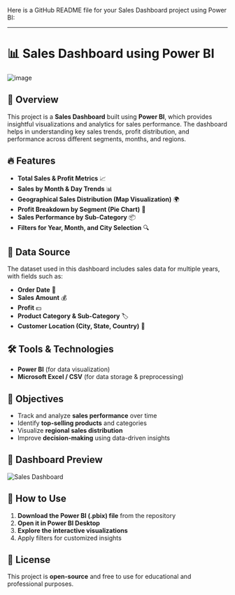Here is a GitHub README file for your Sales Dashboard project using Power BI:  

---

# 📊 Sales Dashboard using Power BI  


![image](https://github.com/user-attachments/assets/eaab4754-6e38-4eca-bcdc-4da294001312)


## 📌 Overview  
This project is a **Sales Dashboard** built using **Power BI**, which provides insightful visualizations and analytics for sales performance. The dashboard helps in understanding key sales trends, profit distribution, and performance across different segments, months, and regions.  

## 🔥 Features  
- **Total Sales & Profit Metrics** 📈  
- **Sales by Month & Day Trends** 📊  
- **Geographical Sales Distribution (Map Visualization)** 🌍  
- **Profit Breakdown by Segment (Pie Chart)** 🏢  
- **Sales Performance by Sub-Category** 📦  
- **Filters for Year, Month, and City Selection** 🔍  

## 📂 Data Source  
The dataset used in this dashboard includes sales data for multiple years, with fields such as:  
- **Order Date** 📅  
- **Sales Amount** 💰  
- **Profit** 💵  
- **Product Category & Sub-Category** 🏷️  
- **Customer Location (City, State, Country)** 📍  

## 🛠️ Tools & Technologies  
- **Power BI** (for data visualization)  
- **Microsoft Excel / CSV** (for data storage & preprocessing)  

## 🎯 Objectives  
- Track and analyze **sales performance** over time  
- Identify **top-selling products** and categories  
- Visualize **regional sales distribution**  
- Improve **decision-making** using data-driven insights  

## 📸 Dashboard Preview  
![Sales Dashboard](image.png)  

## 🚀 How to Use  
1. **Download the Power BI (.pbix) file** from the repository  
2. **Open it in Power BI Desktop**  
3. **Explore the interactive visualizations**  
4. Apply filters for customized insights  

## 📜 License  
This project is **open-source** and free to use for educational and professional purposes.  
